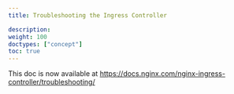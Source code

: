 ```yaml
---
title: Troubleshooting the Ingress Controller

description: 
weight: 100
doctypes: ["concept"]
toc: true
---
```



This doc is now available at https://docs.nginx.com/nginx-ingress-controller/troubleshooting/